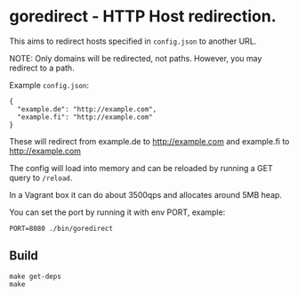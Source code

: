# goredirect - HTTP Host redirection.

This aims to redirect hosts specified in `config.json` to another URL.

NOTE: Only domains will be redirected, not paths. However, you may redirect to a path.

Example `config.json`:

    {
      "example.de": "http://example.com",
      "example.fi": "http://example.com"
    }

These will redirect from example.de to http://example.com and example.fi to http://example.com

The config will load into memory and can be reloaded by running a GET query to `/reload`.

In a Vagrant box it can do about 3500qps and allocates around 5MB heap.

You can set the port by running it with env PORT, example:

    PORT=8080 ./bin/goredirect

## Build

    make get-deps
    make
